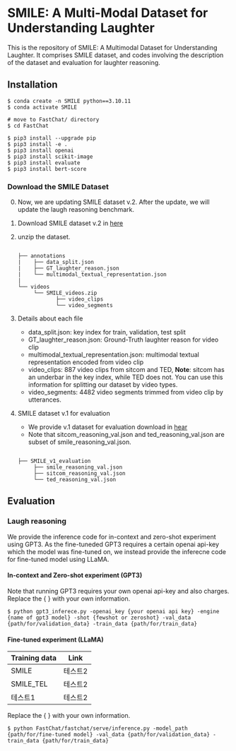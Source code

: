 # SMILE: A Multi-Modal Dataset for Understanding Laughter

This is the repository of SMILE: A Multimodal Dataset for Understanding Laughter. 
It comprises SMILE dataset, and codes involving the description of the dataset and evaluation for laughter reasoning.

## Installation
```
$ conda create -n SMILE python==3.10.11
$ conda activate SMILE

# move to FastChat/ directory
$ cd FastChat

$ pip3 install --upgrade pip  
$ pip3 install -e .
$ pip3 install openai
$ pip3 install scikit-image
$ pip3 install evaluate
$ pip3 install bert-score
```


### Download the SMILE Dataset
0. Now, we are updating SMILE dataset v.2. After the update, we will update the laugh reasoning benchmark.
1. Download SMILE dataset v.2 in [here](https://drive.google.com/file/d/15KjSeYn3tjiHXiswLgffmxPEoMYtepv2/view?usp=sharing)
2. unzip the dataset.

    ```
    
    ├── annotations
    |    ├── data_split.json
    |    ├── GT_laughter_reason.json
    |    └── multimodal_textual_representation.json
    |
    └── videos
         └── SMILE_videos.zip
                ├── video_clips
                └── video_segments
    
    ``` 
3. Details about each file
   - data_split.json: key index for train, validation, test split
   - GT_laughter_reason.json: Ground-Truth laughter reason for video clip
   - multimodal_textual_representation.json: multimodal textual representation encoded from video clip
   - video_clips: 887 video clips from sitcom and TED, **Note**: sitcom has an underbar in the key index, while TED does not. You can use this information for splitting our dataset by video types.
   - video_segments: 4482 video segments trimmed from video clip by utterances.

4. SMILE dataset v.1 for evaluation
   - We provide v.1 dataset for evaluation download in [hear](https://drive.google.com/file/d/19xsaRmZ6OC84iHnYHO5GwS_jlSZnGNzk/view?usp=sharing)
   - Note that sitcom_reasoning_val.json and ted_reasoning_val.json are subset of smile_reasoning_val.json.
     
    ```
    
    ├── SMILE_v1_evaluation
         ├── smile_reasoning_val.json
         ├── sitcom_reasoning_val.json
         └── ted_reasoning_val.json
    
    ``` 

    

## Evaluation

### Laugh reasoning 
We provide the inference code for in-context and zero-shot experiment using GPT3. 
As the fine-tuneded GPT3 requires a certain openai api-key which the model was fine-tuned on, we instead provide the inferecne code for fine-tuned model using LLaMA. 

#### In-context and Zero-shot experiment (GPT3)
Note that running GPT3 requires your own openai api-key and also charges.
Replace the { } with your own information. 
```
$ python gpt3_inferece.py -openai_key {your openai api key} -engine {name of gpt3 model} -shot {fewshot or zeroshot} -val_data {path/for/validation_data} -train_data {path/for/train_data} 
```
#### Fine-tuned experiment (LLaMA)
| Training data | Link |
|-------------|------|
| SMILE       | 테스트2 |
| SMILE_TEL   | 테스트2 |
| 테스트1        | 테스트2 |

Replace the { } with your own information. 
```
$ python FastChat/fastchat/serve/inference.py -model_path {path/for/fine-tuned model} -val_data {path/for/validation_data} -train_data {path/for/train_data} 
```
